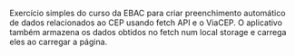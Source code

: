 Exercício simples do curso da EBAC para criar preenchimento automático de dados relacionados ao CEP usando fetch API e o ViaCEP. O aplicativo também armazena os dados obtidos no fetch num local storage e carrega eles ao carregar a página.
